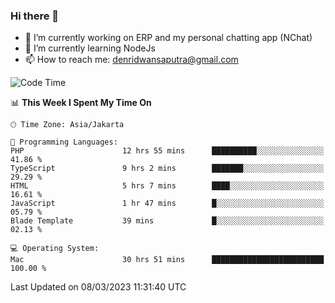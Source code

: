 ### Hi there 👋

- 🔭 I’m currently working on ERP and my personal chatting app (NChat)
- 🌱 I’m currently learning NodeJs
- 📫 How to reach me: denridwansaputra@gmail.com


<!--START_SECTION:waka-->
![Code Time](http://img.shields.io/badge/Code%20Time-2%2C754%20hrs%2026%20mins-blue)

📊 **This Week I Spent My Time On** 

```text
🕑︎ Time Zone: Asia/Jakarta

💬 Programming Languages: 
PHP                      12 hrs 55 mins      ██████████░░░░░░░░░░░░░░░   41.86 % 
TypeScript               9 hrs 2 mins        ███████░░░░░░░░░░░░░░░░░░   29.29 % 
HTML                     5 hrs 7 mins        ████░░░░░░░░░░░░░░░░░░░░░   16.61 % 
JavaScript               1 hr 47 mins        █░░░░░░░░░░░░░░░░░░░░░░░░   05.79 % 
Blade Template           39 mins             █░░░░░░░░░░░░░░░░░░░░░░░░   02.13 % 

💻 Operating System: 
Mac                      30 hrs 51 mins      █████████████████████████   100.00 % 
```


 Last Updated on 08/03/2023 11:31:40 UTC
<!--END_SECTION:waka-->
